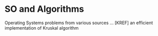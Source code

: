# SO and Algorithms
Operating Systems problems from various sources
... [KREF] an efficient implementation of Kruskal algorithm
